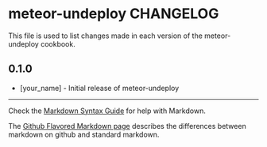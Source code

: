 meteor-undeploy CHANGELOG
=========================

This file is used to list changes made in each version of the meteor-undeploy cookbook.

0.1.0
-----
- [your_name] - Initial release of meteor-undeploy

- - -
Check the [Markdown Syntax Guide](http://daringfireball.net/projects/markdown/syntax) for help with Markdown.

The [Github Flavored Markdown page](http://github.github.com/github-flavored-markdown/) describes the differences between markdown on github and standard markdown.
